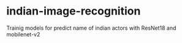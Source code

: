 # indian-image-recognition
Trainig models for predict name of indian actors with ResNet18 and mobilenet-v2
